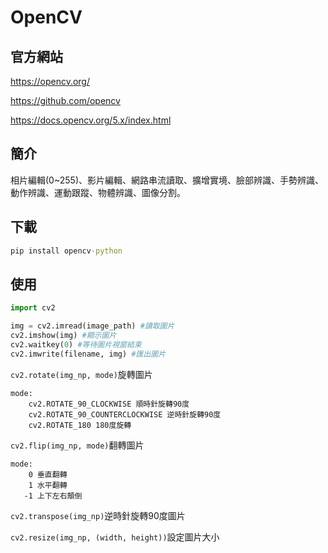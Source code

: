 # OpenCV

## 官方網站
https://opencv.org/

https://github.com/opencv

https://docs.opencv.org/5.x/index.html

## 簡介
相片編輯(0~255)、影片編輯、網路串流讀取、擴增實境、臉部辨識、手勢辨識、動作辨識、運動跟蹤、物體辨識、圖像分割。

## 下載

```cmd
pip install opencv-python
```

## 使用

```python
import cv2

img = cv2.imread(image_path) #讀取圖片
cv2.imshow(img) #顯示圖片
cv2.waitkey(0) #等待圖片視窗結束
cv2.imwrite(filename, img) #匯出圖片
```

`cv2.rotate(img_np, mode)`旋轉圖片

```
mode:
    cv2.ROTATE_90_CLOCKWISE 順時針旋轉90度
    cv2.ROTATE_90_COUNTERCLOCKWISE 逆時針旋轉90度
    cv2.ROTATE_180 180度旋轉
```

`cv2.flip(img_np, mode)`翻轉圖片
```
mode:
    0 垂直翻轉
    1 水平翻轉
   -1 上下左右顛倒
```

`cv2.transpose(img_np)`逆時針旋轉90度圖片

`cv2.resize(img_np, (width, height))`設定圖片大小

